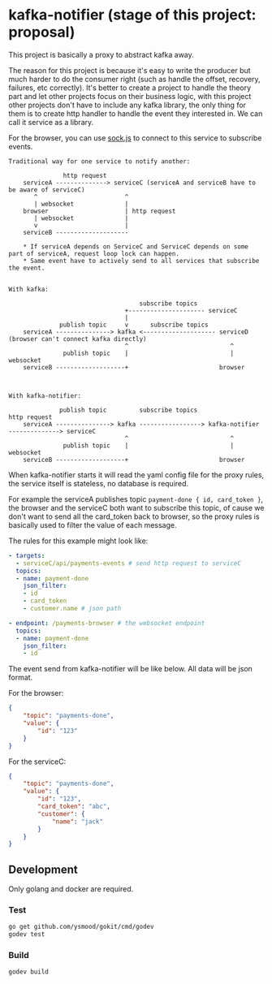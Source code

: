 # kafka-notifier (stage of this project: proposal)

This project is basically a proxy to abstract kafka away.

The reason for this project is because it's easy to write the producer but much harder to
do the consumer right (such as handle the offset, recovery, failures, etc correctly).
It's better to create a project to handle the theory part and let other
projects focus on their business logic, with this project other projects don't have to include
any kafka library, the only thing for them is to create http handler to handle the event they
interested in. We can call it service as a library.

For the browser, you can use [sock.js](https://github.com/sockjs/sockjs-client) to connect to
this service to subscribe events.

```text
Traditional way for one service to notify another:

               http request
    serviceA --------------> serviceC (serviceA and serviceB have to be aware of serviceC)
       ^                        ^
       | websocket              |
    browser                     | http request
       | websocket              |
       v                        |
    serviceB --------------------

    * If serviceA depends on ServiceC and ServiceC depends on some part of serviceA, request loop lock can happen.
    * Same event have to actively send to all services that subscribe the event.


With kafka:

                                    subscribe topics
                                +--------------------- serviceC
                                |
              publish topic     v      subscribe topics
    serviceA ---------------> kafka <-------------------- serviceD (browser can't connect kafka directly)
                                ^                            ^
               publish topic    |                            | websocket
    serviceB -------------------+                         browser



With kafka-notifier:

              publish topic         subscribe topics                   http request
    serviceA ---------------> kafka -----------------> kafka-notifier --------------> serviceC
                                ^                            ^
               publish topic    |                            | websocket
    serviceB -------------------+                         browser
```

When kafka-notifier starts it will read the yaml config file for the proxy rules, the service
itself is stateless, no database is required.

For example the serviceA publishes topic `payment-done { id, card_token }`,
the browser and the serviceC both want to subscribe this topic, of cause we don't want to
send all the card_token back to browser, so the proxy rules is basically used to filter
the value of each message.

The rules for this example might look like:

```yaml
- targets:
  - serviceC/api/payments-events # send http request to serviceC
  topics:
  - name: payment-done
    json_filter:
    - id
    - card_token
    - customer.name # json path

- endpoint: /payments-browser # the websocket endpoint
  topics:
  - name: payment-done
    json_filter:
    - id
```

The event send from kafka-notifier will be like below. All data will be json format.

For the browser:

```json
{
    "topic": "payments-done",
    "value": {
        "id": "123"
    }
}
```

For the serviceC:

```json
{
    "topic": "payments-done",
    "value": {
        "id": "123",
        "card_token": "abc",
        "customer": {
            "name": "jack"
        }
    }
}
```

## Development

Only golang and docker are required.

### Test

```bash
go get github.com/ysmood/gokit/cmd/godev
godev test
```

### Build

```bash
godev build
```
